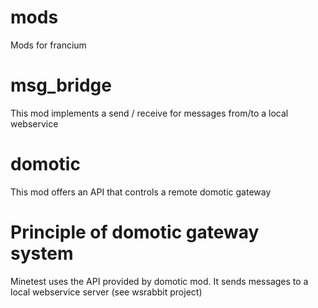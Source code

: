 # mods
Mods for francium

# msg_bridge

This mod implements a send / receive for messages from/to a local webservice

# domotic

This mod offers an API that controls a remote domotic gateway

# Principle of domotic gateway system

Minetest uses the API provided by domotic mod.
It sends messages to a local webservice server (see wsrabbit project)
